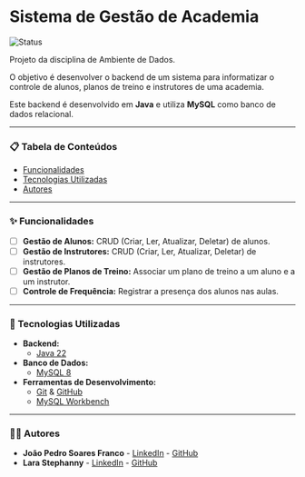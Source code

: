 # Sistema de Gestão de Academia

![Status](https://img.shields.io/badge/status-em%20desenvolvimento-yellow)

Projeto da disciplina de Ambiente de Dados. 

O objetivo é desenvolver o backend de um sistema para informatizar o controle de alunos, planos de treino e instrutores de uma academia.

Este backend é desenvolvido em **Java** e utiliza **MySQL** como banco de dados relacional.

---

### 📋 Tabela de Conteúdos

- [Funcionalidades](#-funcionalidades)
- [Tecnologias Utilizadas](#-tecnologias-utilizadas)
- [Autores](#-autores)

---

### ✨ Funcionalidades

- [ ] **Gestão de Alunos:** CRUD (Criar, Ler, Atualizar, Deletar) de alunos.
- [ ] **Gestão de Instrutores:** CRUD (Criar, Ler, Atualizar, Deletar) de instrutores.
- [ ] **Gestão de Planos de Treino:** Associar um plano de treino a um aluno e a um instrutor.
- [ ] **Controle de Frequência:** Registrar a presença dos alunos nas aulas.

---

### 🚀 Tecnologias Utilizadas

- **Backend:**
  - [Java 22](https://www.oracle.com/java/technologies/javase/jdk22-archive-downloads.html)
- **Banco de Dados:**
  - [MySQL 8](https://dev.mysql.com/downloads/mysql/)
- **Ferramentas de Desenvolvimento:**
  - [Git](https://git-scm.com/) & [GitHub](https://github.com/)
  - [MySQL Workbench](https://dev.mysql.com/downloads/workbench/)

---

### 👨‍💻 Autores

- **João Pedro Soares Franco** - [LinkedIn](https://www.linkedin.com/in/jo%C3%A3o-pedro-franco-545436221/) - [GitHub](https://github.com/jotapz)
- **Lara Stephanny** - [LinkedIn](https://www.linkedin.com/in/lara-stephanny-0317a82b5/) - [GitHub](https://github.com/LaraSLGomes)

